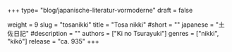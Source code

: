 +++
type= "blog/japanische-literatur-vormoderne"
draft = false

weight = 9
slug = "tosanikki"
title = "Tosa nikki"
#short = ""
japanese = "土佐日記"
#description = ""
authors = ["Ki no Tsurayuki"]
genres = ["nikki", "kikō"]
release = "ca. 935"
+++

